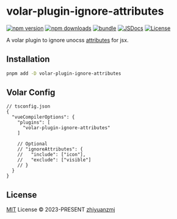 # volar-plugin-ignore-attributes

[![npm version][npm-version-src]][npm-version-href]
[![npm downloads][npm-downloads-src]][npm-downloads-href]
[![bundle][bundle-src]][bundle-href]
[![JSDocs][jsdocs-src]][jsdocs-href]
[![License][license-src]][license-href]

A volar plugin to ignore unocss [attributes](https://github.com/zhiyuanzmj/volar-plugin-ignore-attributes/blob/master/src/rule.ts) for jsx.

## Installation

```sh
pnpm add -D volar-plugin-ignore-attributes
```

## Volar Config

```jsonc {5}
// tsconfig.json
{
  "vueCompilerOptions": {
    "plugins": [
      "volar-plugin-ignore-attributes"
    ]

    // Optional
    // "ignoreAttributes": {
    //   "include": ["icon"],
    //   "exclude": ["visible"]
    // }
  }
}
```

## License

[MIT](./LICENSE) License © 2023-PRESENT [zhiyuanzmj](https://github.com/zhiyuanzmj)

<!-- Badges -->

[npm-version-src]: https://img.shields.io/npm/v/pkg-placeholder?style=flat&colorA=080f12&colorB=1fa669
[npm-version-href]: https://npmjs.com/package/pkg-placeholder
[npm-downloads-src]: https://img.shields.io/npm/dm/pkg-placeholder?style=flat&colorA=080f12&colorB=1fa669
[npm-downloads-href]: https://npmjs.com/package/pkg-placeholder
[bundle-src]: https://img.shields.io/bundlephobia/minzip/pkg-placeholder?style=flat&colorA=080f12&colorB=1fa669&label=minzip
[bundle-href]: https://bundlephobia.com/result?p=pkg-placeholder
[license-src]: https://img.shields.io/github/license/antfu/pkg-placeholder.svg?style=flat&colorA=080f12&colorB=1fa669
[license-href]: https://github.com/antfu/pkg-placeholder/blob/main/LICENSE
[jsdocs-src]: https://img.shields.io/badge/jsdocs-reference-080f12?style=flat&colorA=080f12&colorB=1fa669
[jsdocs-href]: https://www.jsdocs.io/package/pkg-placeholder
